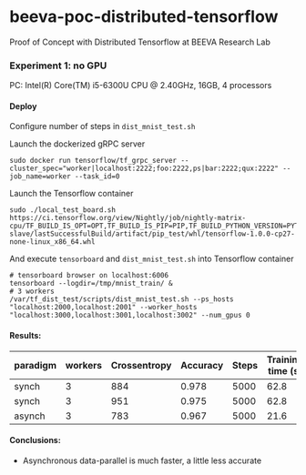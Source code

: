 # beeva-poc-distributed-tensorflow
Proof of Concept with Distributed Tensorflow at BEEVA Research Lab

### Experiment 1: no GPU
PC: Intel(R) Core(TM) i5-6300U CPU @ 2.40GHz, 16GB, 4 processors

#### Deploy

Configure number of steps in `dist_mnist_test.sh`

Launch the dockerized gRPC server
```
sudo docker run tensorflow/tf_grpc_server --cluster_spec="worker|localhost:2222;foo:2222,ps|bar:2222;qux:2222" --job_name=worker --task_id=0
```
Launch the Tensorflow container
```
sudo ./local_test_board.sh https://ci.tensorflow.org/view/Nightly/job/nightly-matrix-cpu/TF_BUILD_IS_OPT=OPT,TF_BUILD_IS_PIP=PIP,TF_BUILD_PYTHON_VERSION=PYTHON2,label=cpu-slave/lastSuccessfulBuild/artifact/pip_test/whl/tensorflow-1.0.0-cp27-none-linux_x86_64.whl
```
And execute `tensorboard` and `dist_mnist_test.sh` into Tensorflow container
```
# tensorboard browser on localhost:6006
tensorboard --logdir=/tmp/mnist_train/ &
# 3 workers
/var/tf_dist_test/scripts/dist_mnist_test.sh --ps_hosts "localhost:2000,localhost:2001" --worker_hosts "localhost:3000,localhost:3001,localhost:3002" --num_gpus 0
```

#### Results:

| paradigm | workers | Crossentropy | Accuracy | Steps | Training time (s)
| --- | --- | --- | --- | --- | ---
| synch | 3 | 884 | 0.978 | 5000 | 62.8
| synch | 3 | 951 | 0.975 | 5000 | 62.8
| asynch | 3 | 783 | 0.967 | 5000 | 21.6


#### Conclusions: 
* Asynchronous data-parallel is much faster, a little less accurate

